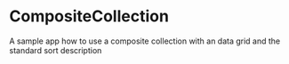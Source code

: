 # CompositeCollection
A sample app how to use a composite collection with an data grid and the standard sort description
